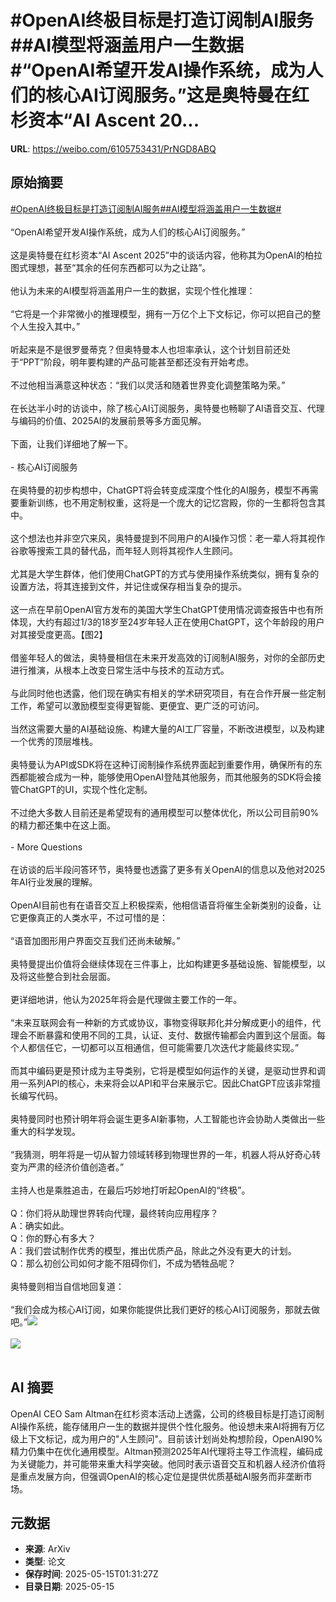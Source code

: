# #OpenAI终极目标是打造订阅制AI服务##AI模型将涵盖用户一生数据#“OpenAI希望开发AI操作系统，成为人们的核心AI订阅服务。”这是奥特曼在红杉资本“AI Ascent 20...

**URL**: https://weibo.com/6105753431/PrNGD8ABQ

## 原始摘要

<a href="https://m.weibo.cn/search?containerid=231522type%3D1%26t%3D10%26q%3D%23OpenAI%E7%BB%88%E6%9E%81%E7%9B%AE%E6%A0%87%E6%98%AF%E6%89%93%E9%80%A0%E8%AE%A2%E9%98%85%E5%88%B6AI%E6%9C%8D%E5%8A%A1%23&amp;extparam=%23OpenAI%E7%BB%88%E6%9E%81%E7%9B%AE%E6%A0%87%E6%98%AF%E6%89%93%E9%80%A0%E8%AE%A2%E9%98%85%E5%88%B6AI%E6%9C%8D%E5%8A%A1%23" data-hide=""><span class="surl-text">#OpenAI终极目标是打造订阅制AI服务#</span></a><a href="https://m.weibo.cn/search?containerid=231522type%3D1%26t%3D10%26q%3D%23AI%E6%A8%A1%E5%9E%8B%E5%B0%86%E6%B6%B5%E7%9B%96%E7%94%A8%E6%88%B7%E4%B8%80%E7%94%9F%E6%95%B0%E6%8D%AE%23&amp;extparam=%23AI%E6%A8%A1%E5%9E%8B%E5%B0%86%E6%B6%B5%E7%9B%96%E7%94%A8%E6%88%B7%E4%B8%80%E7%94%9F%E6%95%B0%E6%8D%AE%23" data-hide=""><span class="surl-text">#AI模型将涵盖用户一生数据#</span></a><br><br>“OpenAI希望开发AI操作系统，成为人们的核心AI订阅服务。”<br><br>这是奥特曼在红杉资本“AI Ascent 2025”中的谈话内容，他称其为OpenAI的柏拉图式理想，甚至“其余的任何东西都可以为之让路”。<br><br>他认为未来的AI模型将涵盖用户一生的数据，实现个性化推理：<br><br>“它将是一个非常微小的推理模型，拥有一万亿个上下文标记，你可以把自己的整个人生投入其中。”<br><br>听起来是不是很罗曼蒂克？但奥特曼本人也坦率承认，这个计划目前还处于“PPT”阶段，明年要构建的产品可能甚至都还没有开始考虑。<br><br>不过他相当满意这种状态：“我们以灵活和随着世界变化调整策略为荣。”<br><br>在长达半小时的访谈中，除了核心AI订阅服务，奥特曼也畅聊了AI语音交互、代理与编码的价值、2025AI的发展前景等多方面见解。<br><br>下面，让我们详细地了解一下。<br><br>- 核心AI订阅服务<br><br>在奥特曼的初步构想中，ChatGPT将会转变成深度个性化的AI服务，模型不再需要重新训练，也不用定制权重，这将是一个庞大的记忆宫殿，你的一生都将包含其中。<br><br>这个想法也并非空穴来风，奥特曼提到不同用户的AI操作习惯：老一辈人将其视作谷歌等搜索工具的替代品，而年轻人则将其视作人生顾问。<br><br>尤其是大学生群体，他们使用ChatGPT的方式与使用操作系统类似，拥有复杂的设置方法，将其连接到文件，并记住或保存相当复杂的提示。<br><br>这一点在早前OpenAI官方发布的美国大学生ChatGPT使用情况调查报告中也有所体现，大约有超过1/3的18岁至24岁年轻人正在使用ChatGPT，这个年龄段的用户对其接受度更高。【图2】<br><br>借鉴年轻人的做法，奥特曼相信在未来开发高效的订阅制AI服务，对你的全部历史进行推演，从根本上改变日常生活中与技术的互动方式。<br><br>与此同时他也透露，他们现在确实有相关的学术研究项目，有在合作开展一些定制工作，希望可以激励模型变得更智能、更便宜、更广泛的可访问。<br><br>当然这需要大量的AI基础设施、构建大量的AI工厂容量，不断改进模型，以及构建一个优秀的顶层堆栈。<br><br>奥特曼认为API或SDK将在这种订阅制操作系统界面起到重要作用，确保所有的东西都能被合成为一种，能够使用OpenAI登陆其他服务，而其他服务的SDK将会接管ChatGPT的UI，实现个性化定制。<br><br>不过绝大多数人目前还是希望现有的通用模型可以整体优化，所以公司目前90%的精力都还集中在这上面。<br><br>- More Questions<br><br>在访谈的后半段问答环节，奥特曼也透露了更多有关OpenAI的信息以及他对2025年AI行业发展的理解。<br><br>OpenAI目前也有在语音交互上积极探索，他相信语音将催生全新类别的设备，让它更像真正的人类水平，不过可惜的是：<br><br>“语音加图形用户界面交互我们还尚未破解。”<br><br>奥特曼提出价值将会继续体现在三件事上，比如构建更多基础设施、智能模型，以及将这些整合到社会层面。<br><br>更详细地讲，他认为2025年将会是代理做主要工作的一年。<br><br>“未来互联网会有一种新的方式或协议，事物变得联邦化并分解成更小的组件，代理会不断暴露和使用不同的工具，认证、支付、数据传输都会内置到这个层面。每个人都信任它，一切都可以互相通信，但可能需要几次迭代才能最终实现。”<br><br>而其中编码更是预计成为主导类别，它将是模型如何运作的关键，是驱动世界和调用一系列API的核心，未来将会以API和平台来展示它。因此ChatGPT应该非常擅长编写代码。<br><br>奥特曼同时也预计明年将会诞生更多AI新事物，人工智能也许会协助人类做出一些重大的科学发现。<br><br>“我猜测，明年将是一切从智力领域转移到物理世界的一年，机器人将从好奇心转变为严肃的经济价值创造者。”<br><br>主持人也是乘胜追击，在最后巧妙地打听起OpenAI的“终极”。<br><br>Q：你们将从助理世界转向代理，最终转向应用程序？<br>A：确实如此。<br>Q：你的野心有多大？<br>A：我们尝试制作优秀的模型，推出优质产品，除此之外没有更大的计划。<br>Q：那么初创公司如何才能不阻碍你们，不成为牺牲品呢？<br><br>奥特曼则相当自信地回复道：<br><br>“我们会成为核心AI订阅，如果你能提供比我们更好的核心AI订阅服务，那就去做吧。”<img style="" src="https://tvax3.sinaimg.cn/large/006Fd7o3gy1i1f5pcyq3uj30zk0jbtp1.jpg" referrerpolicy="no-referrer"><br><br><img style="" src="https://tvax2.sinaimg.cn/large/006Fd7o3gy1i1f5pdpbfjj30zk0smwmg.jpg" referrerpolicy="no-referrer"><br><br>

## AI 摘要

OpenAI CEO Sam Altman在红杉资本活动上透露，公司的终极目标是打造订阅制AI操作系统，能存储用户一生的数据并提供个性化服务。他设想未来AI将拥有万亿级上下文标记，成为用户的"人生顾问"。目前该计划尚处构想阶段，OpenAI90%精力仍集中在优化通用模型。Altman预测2025年AI代理将主导工作流程，编码成为关键能力，并可能带来重大科学突破。他同时表示语音交互和机器人经济价值将是重点发展方向，但强调OpenAI的核心定位是提供优质基础AI服务而非垄断市场。

## 元数据

- **来源**: ArXiv
- **类型**: 论文
- **保存时间**: 2025-05-15T01:31:27Z
- **目录日期**: 2025-05-15
